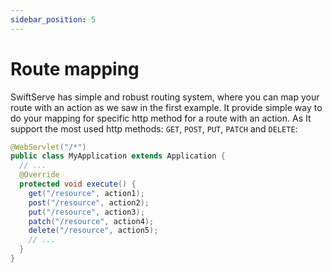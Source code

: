 ```yaml
---
sidebar_position: 5
---
```



# Route mapping

SwiftServe has simple and robust routing system, where you can map your route with an action as we saw in the first example. It provide simple way to do your mapping for specific http method for a route with an action. As It support the most used http methods: `GET`, `POST`, `PUT`, `PATCH` and `DELETE`:

```java
@WebServlet("/*")
public class MyApplication extends Application {
  // ...
  @Override
  protected void execute() {
    get("/resource", action1);
    post("/resource", action2);
    put("/resource", action3);
    patch("/resource", action4);
    delete("/resource", action5);
    // ...
  }
}
```
